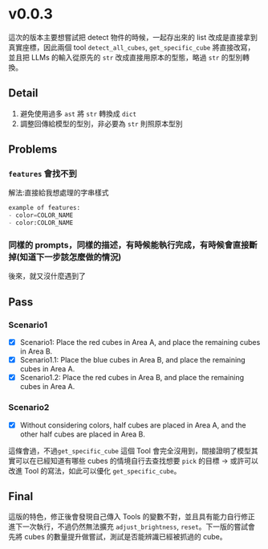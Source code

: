 # v0.0.3

這次的版本主要想嘗試把 detect 物件的時候，一起存出來的 list 改成是直接拿到真實座標，因此兩個 tool `detect_all_cubes`, `get_specific_cube` 將直接改寫，並且把 LLMs 的輸入從原先的 `str` 改成直接用原本的型態，略過 `str` 的型別轉換。

Detail
---
1. 避免使用過多 `ast` 將 `str` 轉換成 `dict`
2. 調整回傳給模型的型別，非必要為 `str` 則照原本型別

Problems
---
### `features` 會找不到
解法:直接給我想處理的字串樣式
```python
example of features:
- color=COLOR_NAME
- color:COLOR_NAME
```

### 同樣的 prompts，同樣的描述，有時候能執行完成，有時候會直接斷掉(知道下一步該怎麼做的情況)
後來，就又沒什麼遇到了

Pass
---
### Scenario1
- [x] Scenario1: Place the red cubes in Area A, and place the remaining cubes in Area B.
- [x] Scenario1.1: Place the blue cubes in Area B, and place the remaining cubes in Area A.
- [x] Scenario1.2: Place the red cubes in Area B, and place the remaining cubes in Area A.

### Scenario2
- [x] Without considering colors, half cubes are placed in Area A, and the other half cubes are placed in Area B.

這條會過，不過`get_specific_cube` 這個 Tool 會完全沒用到，間接證明了模型其實可以在已經知道有哪些 cubes 的情境自行去查找想要 `pick` 的目標 -> 或許可以改進 Tool 的寫法，如此可以優化 `get_specific_cube`。

Final
---
這版的特色，修正後會發現自己傳入 Tools 的變數不對，並且具有能力自行修正進下一次執行，不過仍然無法擴充 `adjust_brightness`, `reset`。下一版的嘗試會先將 cubes 的數量提升做嘗試，測試是否能辨識已經被抓過的 cube。